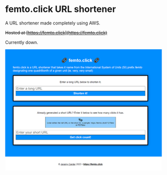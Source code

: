 # femto.click URL shortener

A URL shortener made completely using AWS.
 
~~Hosted at [https://femto.click](https://femto.click)~~

Currently down.

![femto.click](femto.click-homepage.PNG)
